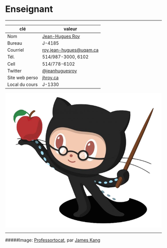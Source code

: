 # Enseignant

-----

|clé|valeur|
|---|---|
| Nom | [Jean-Hugues Roy](http://jhroy.ca "Mon blogue perso que je vous invite à consulter pour des exemples de journalisme informatique") 
| Bureau | J-4185 |
| Courriel | [roy.jean-hugues@uqam.ca](/mailto:roy.jean-hugues@uqam.ca) |
| Tél. | 514/987-3000, 6102 |
| Cell | 514/778-6102 |
| Twitter | [@jeanhuguesroy](https://twitter.com/jeanhuguesroy) |
| Site web perso | [jhroy.ca](https://jhroy.ca) |
| Local du cours | J-1330 |

![](/assets/octochat.png)

-----
#####Image: [Professortocat](https://octodex.github.com/Professortocat_v2), par [James Kang](https://github.com/jeejkang)
